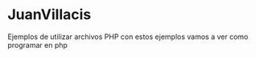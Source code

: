 # JuanVillacis
Ejemplos de utilizar archivos PHP
con estos ejemplos vamos a ver como programar en php
